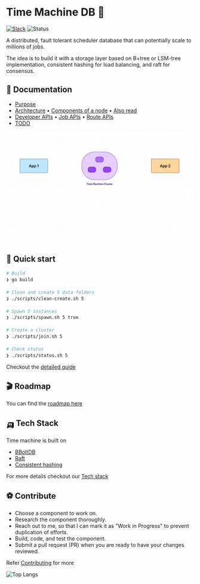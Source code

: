 # Time Machine DB 🐓
[![Slack](https://img.shields.io/badge/Slack-4A154B?style=for-the-badge&logo=slack&logoColor=white)](https://join.slack.com/t/timemachinedb/shared_invite/zt-1nnti899g-6XppaC~5kqF0QAqALBgxqw) 
![Status](https://img.shields.io/badge/Status-Ideation-ffb3ff?style=for-the-badge)

A distributed, fault tolerant scheduler database that can potentially scale to millions of jobs. 

The idea is to build it with a storage layer based on B+tree or LSM-tree implementation, consistent hashing for load balancing, and raft for consensus.

## 🧬 Documentation
- [Purpose](./docs/Purpose.md)
- [Architecture](./docs/Architecture.md) • [Components of a node](/components/Components.md) • [Also read](./docs/Refer.md)
- [Developer APIs](./docs/DevAPI.md) • [Job APIs](./docs/DevAPI.md#-job-apis) • [Route APIs](./docs/DevAPI.md#-route-apis)
- [TODO](./docs/TODO.md)

![Cluster animation](/docs/images/cluster_animation.gif)

## 🎯 Quick start

```bash
# Build 
❯ go build

# Clean and create 5 data folders
❯ ./scripts/clean-create.sh 5

# Spawn 5 instances
❯ ./scripts/spawn.sh 5 true

# Create a cluster
❯ ./scripts/join.sh 5

# Check status
❯ ./scripts/status.sh 5
```
Checkout the [detailed guide](/docs/Setup.md)

## 🎬 Roadmap
You can find the [roadmap here](/docs/Roadmap.md)

## 🛺 Tech Stack
Time machine is built on 
* [BBoltDB](https://github.com/etcd-io/bbolt)
* [Raft](https://raft.github.io/)
* [Consistent hashing](https://en.wikipedia.org/wiki/Consistent_hashing)

For more details checkout our [Tech stack](/docs/Refer.md#🛺-tech-stack)

## ⚽ Contribute
* Choose a component to work on.
* Research the component thoroughly.
* Reach out to me, so that I can mark it as "Work in Progress" to prevent duplication of efforts.
* Build, code, and test the component.
* Submit a pull request (PR) when you are ready to have your changes reviewed.


Refer [Contributing](./CONTRIBUTING.md) for more

![Top Langs](https://github-readme-stats.vercel.app/api/top-langs/?username=aarthikrao)